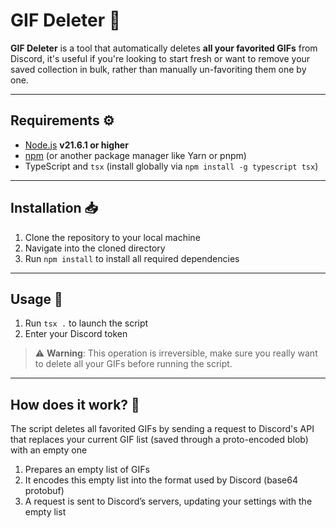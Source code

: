 # GIF Deleter 🎉

**GIF Deleter** is a tool that automatically deletes **all your favorited GIFs** from Discord, it's useful if you're looking to start fresh or want to remove your saved collection in bulk, rather than manually un-favoriting them one by one.

---

## Requirements ⚙️

- [Node.js](https://nodejs.org/en/) **v21.6.1 or higher**
- [npm](https://docs.npmjs.com/downloading-and-installing-node-js-and-npm) (or another package manager like Yarn or pnpm)
- TypeScript and `tsx` (install globally via `npm install -g typescript tsx`)

---

## Installation 📥

1. Clone the repository to your local machine
2. Navigate into the cloned directory
3. Run `npm install` to install all required dependencies

---

## Usage 🚀

1. Run `tsx .` to launch the script
2. Enter your Discord token

> ⚠️ **Warning**: This operation is irreversible, make sure you really want to delete all your GIFs before running the script.

---

## How does it work? 🤔

The script deletes all favorited GIFs by sending a request to Discord's API that replaces your current GIF list (saved through a proto-encoded blob) with an empty one

1. Prepares an empty list of GIFs
2. It encodes this empty list into the format used by Discord (base64 protobuf)
3. A request is sent to Discord’s servers, updating your settings with the empty list
